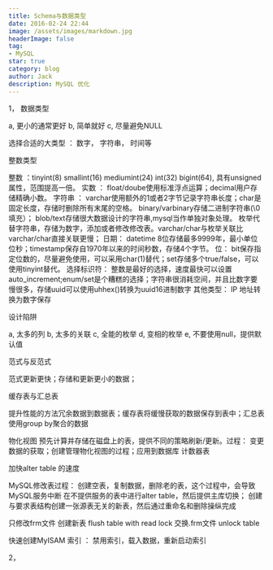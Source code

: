 ```yaml
---
title: Schema与数据类型
date: 2016-02-24 22:44
image: /assets/images/markdown.jpg
headerImage: false
tag:
- MySQL
star: true
category: blog
author: Jack
description: MySQL 优化
---
```



1， 数据类型

a, 更小的通常更好
b, 简单就好
c, 尽量避免NULL

选择合适的大类型 ： 数字， 字符串， 时间等


整数类型

整数 ：tinyint(8) smallint(16) mediumint(24) int(32) bigint(64), 具有unsigned属性，范围提高一倍。
实数 ： float/doube使用标准浮点运算；decimal用户存储精确小数。
字符串 ： varchar使用额外的1或者2字节记录字符串长度；char是固定长度，存储时删除所有末尾的空格。
	binary/varbinary存储二进制字符串(\0填充）；
	blob/text存储很大数据设计的字符串,mysql当作单独对象处理。
	枚举代替字符串，存储为数字，添加或者修改修改表。varchar/char与枚举关联比varchar/char直接关联更慢；
日期： datetime 8位存储最多9999年，最小单位位秒；timestamp保存自1970年以来的时间秒数，存储4个字节。
位： bit保存指定位数的，尽量避免使用，可以采用char(1)替代；set存储多个true/false，可以使用tinyint替代。
选择标识符： 整数是最好的选择，速度最快可以设置auto_increment;enum/set是个糟糕的选择；字符串很消耗空间，并且比数字要慢很多，存储uuid可以使用uhhex()转换为uuid16进制数字
其他类型： IP 地址转换为数字保存

设计陷阱

a, 太多的列
b, 太多的关联
c, 全能的枚举
d, 变相的枚举
e, 不要使用null，提供默认值


范式与反范式

范式更新更快；存储和更新更小的数据；


缓存表与汇总表

提升性能的方法冗余数据到数据表；缓存表将缓慢获取的数据保存到表中；汇总表使用group by聚合的数据

物化视图 预先计算并存储在磁盘上的表，提供不同的策略刷新/更新。过程： 变更数据的获取；创建管理物化视图的过程；应用到数据库
计数器表 


加快alter table 的速度

MySQL修改表过程： 创建空表，复制数据，删除老的表，这个过程中，会导致MySQL服务中断
在不提供服务的表中进行alter table，然后提供主库切换； 创建与要求表结构创建一张源表无关的新表，然后通过重命名和删除操纵完成

只修改frm文件
创建新表
flush table with read lock 
交换.frm文件
unlock table

快速创建MyISAM 索引 ： 禁用索引，载入数据，重新启动索引



2， 

